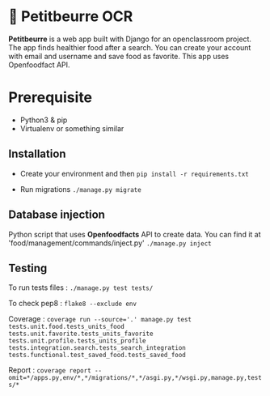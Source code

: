 # 🍪 Petitbeurre OCR

**Petitbeurre** is a web app built with Django for an openclassroom project. The app finds healthier food after a search. You can create your account with email and username and save food as favorite. This app uses Openfoodfact API.

# Prerequisite

- Python3 & pip
- Virtualenv or something similar


## Installation

- Create your environment and then
`pip install -r requirements.txt`

- Run migrations
`./manage.py migrate`

## Database injection

Python script that uses **Openfoodfacts** API to create data. You can find it at 'food/management/commands/inject.py'
`./manage.py inject`

## Testing
To run tests files :
`./manage.py test tests/`

To check pep8 :
`flake8 --exclude env`

Coverage :
`coverage run --source='.' manage.py test tests.unit.food.tests_units_food tests.unit.favorite.tests_units_favorite tests.unit.profile.tests_units_profile tests.integration.search.tests_search_integration tests.functional.test_saved_food.tests_saved_food`


Report :
`coverage report --omit=*/apps.py,env/*,*/migrations/*,*/asgi.py,*/wsgi.py,manage.py,tests/*`
